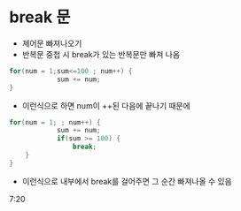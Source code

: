 # break 문

- 제어문 빠져나오기
- 반복문 중첩 시 break가 있는 반복문만 빠져 나옴

```java
for(num = 1;sum<=100 ; num++) {
			sum += num;
}
```

- 이런식으로 하면 num이 ++된 다음에 끝나기 때문에

```java
for(num = 1; ; num++) {
			sum += num;
			if(sum >= 100) {
				break;
	}
}
```

- 이런식으로 내부에서 break를 걸어주면 그 순간 빠져나올 수 있음

7:20